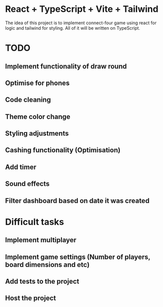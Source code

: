 # React + TypeScript + Vite + Tailwind

The idea of this project is to implement connect-four game using react for logic and tailwind for styling. All of it will be written on TypeScript.

# TODO

## Implement functionality of draw round

## Optimise for phones

## Code cleaning

## Theme color change

## Styling adjustments

## Cashing functionality (Optimisation)

## Add timer

## Sound effects

## Filter dashboard based on date it was created

# Difficult tasks

## Implement multiplayer

## Implement game settings (Number of players, board dimensions and etc)

## Add tests to the project

## Host the project

